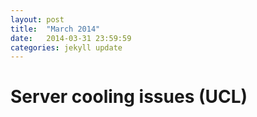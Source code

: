 ```yaml
---
layout: post
title:  "March 2014"
date:   2014-03-31 23:59:59
categories: jekyll update
---
```


# Server cooling issues (UCL)
